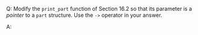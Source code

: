 Q: Modify the `print_part` function of Section 16.2 so that its parameter is a
<em>pointer</em> to a `part` structure. Use the `->` operator in your answer.

A:
